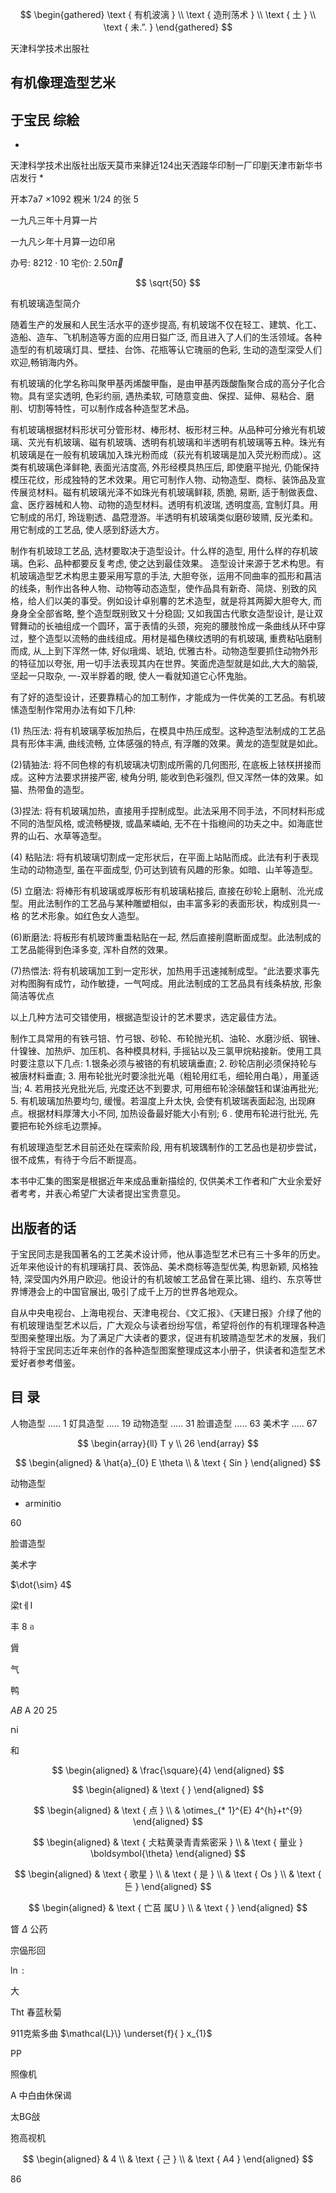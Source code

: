 $$
\begin{gathered}
\text { 有机波漓 } \\
\text { 造刑荡术 } \\
\text { 土 } \\
\text { 未.”. }
\end{gathered}
$$

天津科学技术出服社

## 有机像理造型艺米

## 于宝民 综絵

* 

天津科学技术出版社出版天莫市来貄近124出天洒踥华印制一厂印剭天津市新华书店发行 *

开本7a7 $\times 1092$ 粯米 $1 / 24$ 的张 5

一九凡三年十月算一片

一九凡シ年十月算一边印帛

办号: $8212 \cdot 10$ 宅价: $2.50 \vec{\pi}$





















$$
\sqrt{50}
$$








有机玻璃造型简介

随着生产的发展和人民生活水平的逐步提高, 有机玻瑞不仅在轻工、建筑、化工、造船、造车、飞机制造等方面的应用日獈广泛, 而且进入了人们的生活领域。各种造型的有机玻璃灯具、壁挂、台饰、花瓶等认它瑰丽的色彩, 生动的造型深受人们欢迎,畅销海内外。

有机玻璃的化学名称叫聚甲基丙烯酸甲酯，是由甲基丙䟦酸酯聚合成的高分子化合物。具有坚实透明, 色彩约丽, 遇热柔软, 可随意变曲、保捏、延伸、易粘合、磨削、切割等特性，可以制作成各种造型艺术品。

有机玻璃根据材料形状可分管形材、棒形材、板形材三种。从品种可分飨光有机玻璃、苂光有机玻璃、磁有机玻瑀、透明有机玻璃和半透明有机玻璃等五种。珠光有机玻璃是在一般有机玻璃加入珠光粉而成（荻光有机玻璃是加入荧光粉而成）。这类有机玻璃色泽鲜艳, 表面光洁度高, 外形经模具热压后, 即使磨平抛光, 仍能保持模压花纹，形成独特的艺术效果。用它可制作人物、动物造型、商标、装饰品及宣传展览材料。磁有机玻璃光泽不如珠光有机玻璃鲜䎦, 质脆, 易断, 适于制做表盘、盒、医疗器械和人物、动物的造型材料。透明有机波瑞, 透明度高, 宜制灯具。用它制成的吊灯, 玲珑剔透、晶蒄澄游。半透明有机玻璃类似磨砂玻䞍, 反光柔和。用它制成的工艺品, 使人感到舒适大方。

制作有机玻琼工艺品, 选材要取决于造型设计。什么样的造型, 用什么样的存机玻璃。色彩、品种都要反复考虑, 使之达到最佳效果。
造型设计来源于艺术构思。有机玻璃造型艺术构思主要采用写意的手法, 大胆夸张，运用不同曲率的孤形和菖洁的线条，制作出各种人物、动物等动态造型，使作品具有新奇、简烧、别致的风格，给人们以美的事受。例如设计卓别麘的艺术造型，就是将其两脚大胆夸大, 而身身全全部省略, 整个造型既别致又十分稳固; 又如我国古代歌女造型设计, 是让双臂舞动的长䄂组成一个圆环，富于表情的头颈，宛宛的腰肢怜成一条曲线从环中穿过，整个造型以流畅的曲线组成。用材是福色穔纹透明的有机玻璃, 重费粘呫磨制而成, 从_上到下浑然一体, 好似珴㷎、琥珀, 优雅古朴。动物造型要抓住动物外形的特征加以夸张, 用一切手法表现其内在世界。笑面虎造型就是如此,大大的脑袋, 坚起一只取杂, 一-双半脬着的眼, 使人一看就知道它心怀鬼胎。

有了好的造型设计，还要靠精心的加工制作，才能成为一件优美的工艺品。有机玻愫造型制作常用办法有如下几种:

(1) 热压法: 将有机玻璃莩板加热后，在模具中热压成型。这种造型法制成的工艺品具有形体丰满, 曲线流畅, 立体感强的特点, 有浮雕的效果。黄龙的造型就是如此。

(2)锖㹨法: 将不同色榇的有机玻璃决切割成所需的几何图形, 在底板上铱栚拼接而成。这种方法要求拼接严密, 棱角分明, 能收到色彩强烈, 但又浑然一体的效果。如猫、热带鱼的造型。

(3)捏法: 将有机玻璃加热，直接用手捏制成型。此法采用不同手法，不同材料形成不同的浩型风格, 或流畅梗拨, 或晶䒩嶙岶, 无不在十指㮩间的功夫之中。如海底世界的山石、水草等造型。

(4) 粘贴法: 将有机玻璃切割成一定形状后，在平面上站貼而成。此法有利于表现生动的动物造型, 虽在平面成型, 仍可达到锍有风趣的形象。如暗、山羊等造型。

(5) 立磨法: 将棒形有机玻璃或厚板形有机玻璃粘接后, 直接在砂轮上磨制、沎光成型。用此法制作的工艺品与某种雕塑相似，由丰富多彩的表面形状，构成别具一-格
的艺术形象。如红色女人造型。

(6)断磨法: 将板形有机玻琌重盄粘贴在一起, 然后直接削麿断面成型。此法制成的工艺品能得到色泽多变, 浑朴自然的效果。

(7)热愄法: 将有机玻璃加工到一定形状，加热用手迅速掝制成型。“此法要求事先对构图胸有成竹，动作敏捷，一气呵成。用此法制成的工艺品具有线条枿放, 形象简洁等优点

以上几种方法可交错使用，根据造型设计的艺术要求，选定最佳方法。

制作工具常用的有铁弓锫、竹弓银、砂轮、布轮抛光机、油轮、水磨沙纸、钢锉、什镍锉、加热炉、加压机、各种模具材料, 手摇钻以及三氯甲烷粘接新。使用工具时要注意以下几点: 1.银条必须与被铬的有机玻璃垂直; 2. 砂轮店削必须保持轮与被唐材料垂直; 3. 用布轮批光时要涂批光黾（粗轮用红毛，细轮用白黾），用堇适当; 4. 若用技光皃批光后, 光度还达不到要求, 可用细布轮涂䂻酸钰和谋油再批光; 5. 有机玻璃加热要均匀, 缓慢。若温度上升太快, 会使有机玻瑞表面起泡, 出现麻点。根据材料厚薄大小不同, 加热设备最好能大小有别; 6 . 使用布轮进行批光, 先要把布轮外综毛边票掉。

有机玻理造型艺术目前还处在琛索阶段, 用有机玻㻦制作的工艺品也是初步尝试，很不成焦，有待于今后不断提高。

本书中汇集的图案是根据近年来成品重新描绘的, 仅供美术工作者和广大业余爱好者考考，并表心希望广大读者提出宝贵意见。

## 出版者的话

于宝民同志是我国著名的工艺美术设计师，他从事造型艺术已有三十多年的历史。近年来他设计的有机理璃打具、䒾饰品、美术商标等造型优美, 构思新颖, 风格独特, 深受国内外用户欧迎。他设计的有机玻帔工艺品曾在莱比锡、组约、东京等世界博港会上的中国官展出, 吸引了成千上万的世界各地观众。

自从中央电视台、上海电视台、天津电视台、《文汇报》、《天建日报》介绿了他的有机玻理诰型艺术以后，广大观众与读者纷纷写信，希望将创作的有机理理各种造型图亲整理出版。为了满足广大读者的要求，促进有机玻䞍造型艺术的发展，我们特将于宝民同志近年来创作的各种造型图案整理成这本小册子，供读者和造型艺术爱好者参考借鉴。

## 目 录

人物造型 ..... 1
奵具造型 ..... 19
动物造型 ..... 31
脸谱造型 ..... 63
美术字 ..... 67



$$
\text { }
$$

$$
\begin{array}{ll}
T y \\
26
\end{array}
$$





















$$
\begin{aligned}
& \hat{a}_{0} E \theta \\
& \text { Sin }
\end{aligned}
$$


















动物造型




+ arminitio
















































60



脸谱造型




美术字





$\dot{\sim} 4$

梁tㅔI

丰 8 อ

賲

气

鸭



$A B$
A
20
25

חi

和







$$
\begin{aligned}
& \frac{\square}{4}
\end{aligned}
$$



$$
\begin{aligned}
& \text { }
\end{aligned}
$$





$$
\begin{aligned}
& \text { 点 } \\
& \otimes_{* 1}^{E} 4^{h}+t^{9}
\end{aligned}
$$



$$
\begin{aligned}
& \text { 仧䊀黄录青青紫密采 } \\
& \text { 量业 } \boldsymbol{\theta}
\end{aligned}
$$





$$
\begin{aligned}
& \text { 歌星 } \\
& \text { 是 } \\
& \text { Os } \\
& \text { 든 }
\end{aligned}
$$









$$
\begin{aligned}
& \text { 亡莒 属U } \\
& \text { }
\end{aligned}
$$





䀺 $\Delta$ 公药



宗偘形回




$\ln$ :

大





Tht 春蓝秋菊

911克紫多曲 $\mathcal{L}\} \underset{f}{ } x_{1}$

PP


照像机




A 中白由休保谒




太BG敆



狍高视机











$$
\begin{aligned}
& 4 \\
& \text { 근 } \\
& \text { A4 }
\end{aligned}
$$






86







